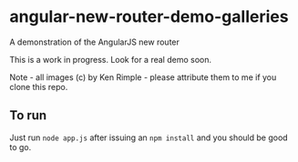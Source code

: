 # angular-new-router-demo-galleries
A demonstration of the AngularJS new router

This is a work in progress. Look for a real demo soon.

Note - all images (c) by Ken Rimple - please attribute them to me if you
clone this repo.

## To run

Just run `node app.js` after issuing an `npm install` and you should be
good to go.


